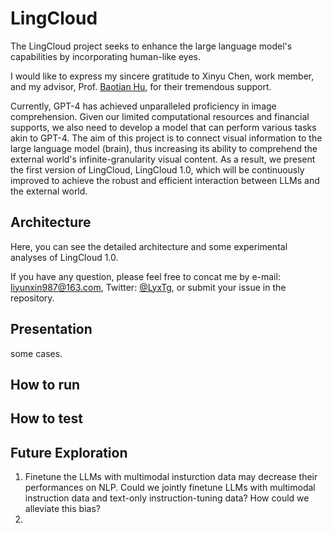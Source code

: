 # LingCloud

The LingCloud project seeks to enhance the large language model's capabilities by incorporating human-like eyes. 

I would like to express my sincere gratitude to Xinyu Chen, work member, and my advisor, Prof. [Baotian Hu](http://faculty.hitsz.edu.cn/hubaotian), for their tremendous support. 

Currently, GPT-4 has achieved unparalleled proficiency in image comprehension. Given our limited computational resources and financial supports, we also need to develop a model that can perform various tasks akin to GPT-4. The aim of this project is to connect visual information to the large language model (brain), thus increasing its ability to comprehend the external world's infinite-granularity visual content. As a result, we present the first version of LingCloud, LingCloud 1.0, which will be continuously improved to achieve the robust and efficient interaction between LLMs and the external world.


## Architecture

Here, you can see the detailed architecture and some experimental analyses of LingCloud 1.0.

If you have any question, please feel free to concat me by e-mail: liyunxin987@163.com, Twitter: [@LyxTg](https://twitter.com/LyxTg), or submit your issue in the repository.

## Presentation

some cases.

## How to run



## How to test




## Future Exploration

1. Finetune the LLMs with multimodal insturction data may decrease their performances on NLP. Could we jointly finetune LLMs with multimodal instruction data and text-only instruction-tuning data? How could we alleviate this bias?<br>
2. 
